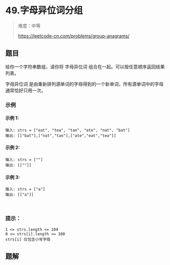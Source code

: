 # 49.字母异位词分组

> 难度：中等
>
> https://leetcode-cn.com/problems/group-anagrams/

## 题目

给你一个字符串数组，请你将 字母异位词 组合在一起。可以按任意顺序返回结果列表。

字母异位词 是由重新排列源单词的字母得到的一个新单词，所有源单词中的字母通常恰好只用一次。

### 示例

#### 示例 1:

```
输入: strs = ["eat", "tea", "tan", "ate", "nat", "bat"]
输出: [["bat"],["nat","tan"],["ate","eat","tea"]]
```

#### 示例 2:

```
输入: strs = [""]
输出: [[""]]
```

#### 示例 3:

```
输入: strs = ["a"]
输出: [["a"]]
```
 
### 提示：

```
1 <= strs.length <= 104
0 <= strs[i].length <= 100
strs[i] 仅包含小写字母
```

## 题解

```typescript

```